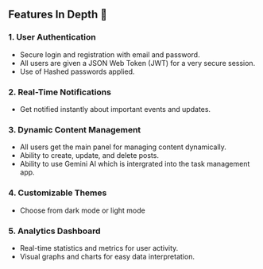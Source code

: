 ## Features In Depth 🧠

### 1. User Authentication
- Secure login and registration with email and password.
- All users are given a JSON Web Token (JWT) for a very secure session.
- Use of Hashed passwords applied.

### 2. Real-Time Notifications
- Get notified instantly about important events and updates.

### 3. Dynamic Content Management
- All users get the main panel for managing content dynamically.
- Ability to create, update, and delete posts.
- Ability to use Gemini AI which is intergrated into the task management app.

### 4. Customizable Themes
- Choose from dark mode or light mode

### 5. Analytics Dashboard
- Real-time statistics and metrics for user activity.
- Visual graphs and charts for easy data interpretation.

